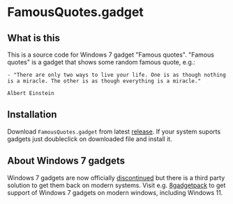 # FamousQuotes.gadget

## What is this 
This is a source code for Windows 7 gadget "Famous quotes". 
"Famous quotes" is a gadget that shows some random famous quote, e.g.: 

```
- "There are only two ways to live your life. One is as though nothing is a miracle. The other is as though everything is a miracle."
                                                                                                Albert Einstein
```

## Installation
Download `FamousQuotes.gadget` from latest [release](https://github.com/PikusSpbSandbox/FamousQuotes.gadget/releases). If your system suports gadgets just doubleclick on downloaded file and install it. 

## About Windows 7 gadgets
Windows 7 gadgets are now officially 
[discontinued](https://support.microsoft.com/en-us/windows/gadgets-have-been-discontinued-0ef81ec8-e3cd-41d9-d129-c74e91d91d0b#:~:text=Support%20for%20Windows%207%20ended%20on%20January%2014%2C%202020&text=Gadgets%20are%20no%20longer%20available,in%20newer%20releases%20of%20Windows.)
but there is a third party solution to get them back on modern systems.
Visit e.g. [8gadgetpack](https://8gadgetpack.net/) to get support of Windows 7 gadgets on modern windows, including Windows 11.
